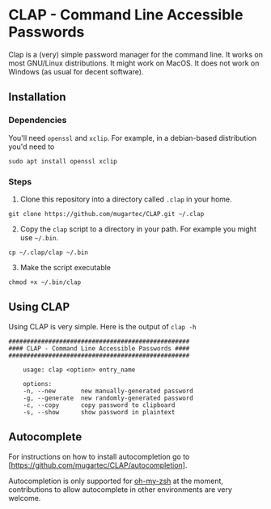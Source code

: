 # CLAP - Command Line Accessible Passwords

Clap is a (very) simple password manager for the command line. It works on most GNU/Linux distributions. It might work on MacOS. It does not work on Windows (as usual for decent software).

## Installation

### Dependencies

You'll need `openssl` and `xclip`. For example, in a debian-based distribution you'd need to
```
sudo apt install openssl xclip
```

### Steps
1) Clone this repository into a directory called `.clap` in your home.

```
git clone https://github.com/mugartec/CLAP.git ~/.clap
```

2) Copy the `clap` script to a directory in your path. For example you might use `~/.bin`.

```
cp ~/.clap/clap ~/.bin
```

3) Make the script executable

```
chmod +x ~/.bin/clap
```

## Using CLAP
Using CLAP is very simple. Here is the output of `clap -h`

```
##################################################
#### CLAP - Command Line Accessible Passwords ####
##################################################

    usage: clap <option> entry_name

    options:
    -n, --new       new manually-generated password
    -g, --generate  new randomly-generated password
    -c, --copy      copy password to clipboard
    -s, --show      show password in plaintext
```

## Autocomplete
For instructions on how to install autocompletion go to [https://github.com/mugartec/CLAP/autocompletion].

Autocompletion is only supported for [oh-my-zsh](https://github.com/ohmyzsh/ohmyzsh) at the moment, contributions to allow autocomplete in other environments are very welcome.
